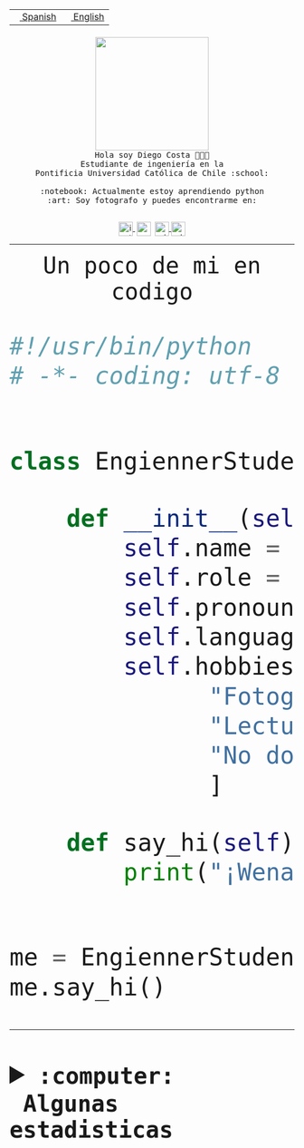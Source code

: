 <table border="0"  align="right">
 <tr><td><a href="README.md"><img src="https://upload.wikimedia.org/wikipedia/commons/thumb/8/89/Bandera_de_Espa%C3%B1a.svg/1200px-Bandera_de_Espa%C3%B1a.svg.png" height="10"> Spanish</a></td>
 <td><a href="README.en.md"><img src="https://upload.wikimedia.org/wikipedia/commons/a/a4/Flag_of_the_United_States.svg" height="10"> English</a></td></tr>
</table><br><br><br>


<p align="center">
  <img src="https://github.com/diegocostares/diegocostares/blob/main/Images/aaa2.gif?raw=true" height="200px" weight="200px">
  <br><samp>
    Hola soy Diego Costa 👨🏻‍💻<br>
    Estudiante de ingeniería en la <br>
    Pontificia Universidad Católica de Chile :school:<br>
  <br>
    :notebook: Actualmente estoy aprendiendo python <br>
    :art: Soy fotografo y puedes encontrarme en: <br>
  <br></samp>
  
</p>

<p align="center">
   <a href="https://instagram.com/diegocosta_no" target="blank">
    <img 
    align="center" src="https://cdn.jsdelivr.net/npm/simple-icons@3.0.1/icons/instagram.svg" alt="instagram" height="25px" width="25px" />
  </a>
  <a style="border: 3px solid; color: white;"href="https://t.me/diegocosta_no" target="blank">
  <img
  align="center" alt="Telegram" width="25px" src="https://icons-for-free.com/iconfiles/png/512/Telegram-1324888767380505522.png" />
</a>
<a href="https://api.whatsapp.com/send?phone=56971897835&text=Hola!" target="blank">
  <img
  align="center" alt="wtsp" width="25px" src="https://img.icons8.com/pastel-glyph/2x/whatsapp--v2.png" />
</a>
<a href="https://www.linkedin.com/in/diego-costa-786249213/" target="blank">
  <img
  align="center" alt="wtsp" width="25px" src="https://img.icons8.com/metro/452/linkedin.png" />
</a>

  </a>
</p>

---


<p align="center"><font size="25"><samp>Un poco de mi en codigo</samp></front></p>


```python
#!/usr/bin/python
# -*- coding: utf-8 -*-


class EngiennerStudent:

    def __init__(self):
        self.name = "Diego Costa"
        self.role = "Estudiante"
        self.pronouns = "he/him"
        self.language_spoken = ["es_CL", "en_US"]
        self.hobbies = [
              "Fotografia",
              "Lectura",
              "No dormir",
              ]

    def say_hi(self):
        print("¡Wena mundo!")


me = EngiennerStudent()
me.say_hi()
```
---
<details>
  <summary><b><samp>:computer: &nbsp;Algunas estadisticas</samp></b></summary>
  <br/></p>

<!--START_SECTION:waka-->
![Code Time](http://img.shields.io/badge/Code%20Time-1%2C077%20hrs%2037%20mins-blue)

**Soy nocturno 🦉** 

```text
🌞 Mañana                 50 commits          ░░░░░░░░░░░░░░░░░░░░░░░░░   01.38 % 
🌆 Día                    1177 commits        ████████░░░░░░░░░░░░░░░░░   32.45 % 
🌃 Tarde                  1555 commits        ███████████░░░░░░░░░░░░░░   42.87 % 
🌙 Noche                  845 commits         ██████░░░░░░░░░░░░░░░░░░░   23.30 % 
```
📅 **Soy más productivo los Martes** 

```text
Lunes                    565 commits         ████░░░░░░░░░░░░░░░░░░░░░   15.58 % 
Martes                   647 commits         ████░░░░░░░░░░░░░░░░░░░░░   17.84 % 
Miércoles                456 commits         ███░░░░░░░░░░░░░░░░░░░░░░   12.57 % 
Jueves                   542 commits         ████░░░░░░░░░░░░░░░░░░░░░   14.94 % 
Viernes                  526 commits         ████░░░░░░░░░░░░░░░░░░░░░   14.50 % 
Sábado                   345 commits         ██░░░░░░░░░░░░░░░░░░░░░░░   09.51 % 
Domingo                  546 commits         ████░░░░░░░░░░░░░░░░░░░░░   15.05 % 
```


📊 **Esta semana me dediqué a** 

```text
🐱‍💻 Proyectos: 
2023-1-S4-Grupo2-IA      5 hrs 12 mins       ██████████████░░░░░░░░░░░   56.84 % 
UbiCate-v2               2 hrs 33 mins       ███████░░░░░░░░░░░░░░░░░░   27.97 % 
estocasticos             42 mins             ██░░░░░░░░░░░░░░░░░░░░░░░   07.74 % 
proyecto-grupo-31        22 mins             █░░░░░░░░░░░░░░░░░░░░░░░░   04.08 % 
2023-1-S4-Grupo2-Backend 10 mins             ░░░░░░░░░░░░░░░░░░░░░░░░░   01.85 % 
```


 Last Updated on 24/06/2023 08:25:26 UTC
<!--END_SECTION:waka-->
  
  

<p align="center"> <img src="https://github-readme-stats.vercel.app/api?username=diegocostares&show_icons=true&theme=ayu-mirage" alt="abhisheknaiidu" /></p>
 
</details>
